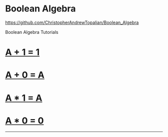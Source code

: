 # Boolean Algebra
https://github.com/ChristopherAndrewTopalian/Boolean_Algebra

Boolean Algebra Tutorials

# [A + 1 = 1](a_plus_1_equals_1/a_plus_1_equals_1.pdf)

# [A + 0 = A](a_plus_0_equals_a/a_plus_0_equals_a.pdf)

# [A * 1 = A](a_times_1_equals_a/a_times_1_equals_a.pdf)

# [A * 0 = 0](a_times_0_equals_0/a_times_0_equals_0.pdf)

---